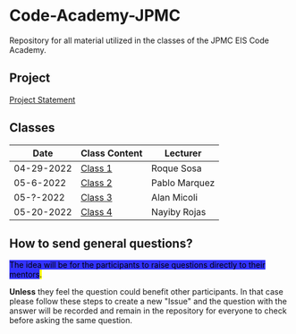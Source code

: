 # Code-Academy-JPMC
Repository for all material utilized in the classes of the JPMC EIS Code Academy.

## Project
[Project Statement](project/problem-statement.txt)

## Classes
| Date          | Class Content                            | Lecturer       |
| ------------- | ---------------------------------------- | -------------- |
|  04-29-2022   | [Class 1](/classes/class-1/README.md)    | Roque Sosa     |
|  05-6-2022    | [Class 2](/classes/class-2/README.md)    | Pablo Marquez  |
|  05-?-2022    | [Class 3](/classes/class-3/README.md)    | Alan Micoli    |
|  05-20-2022   | [Class 4](/classes/class-4/README.md)    | Nayiby Rojas   |

## How to send general questions?
<mark style="background-color:#3333FF">The idea will be for the participants to raise questions directly to their mentors<mark>.

**Unless** they feel the question could benefit other participants. In that case please follow these steps to create a new "Issue" and the question with the answer will be recorded and remain in the repository for everyone to check before asking the same question.
